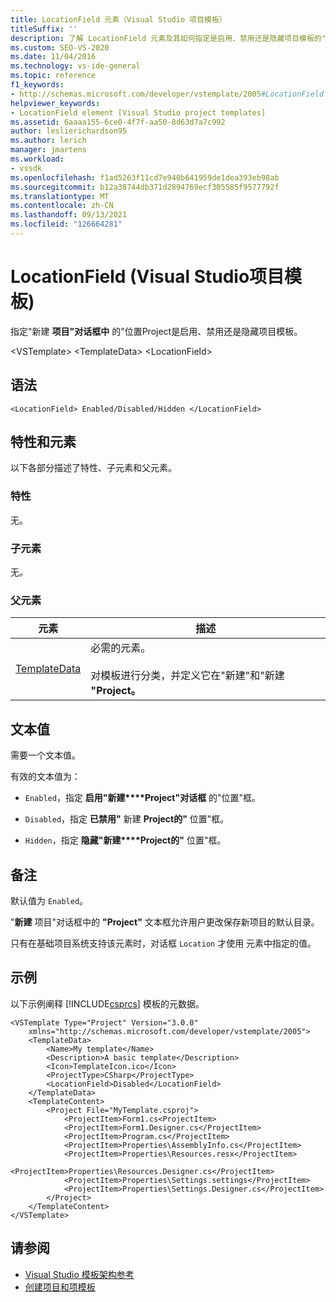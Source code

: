 ```yaml
---
title: LocationField 元素（Visual Studio 项目模板）
titleSuffix: ''
description: 了解 LocationField 元素及其如何指定是启用、禁用还是隐藏项目模板的"Project"对话框"位置"文本框。
ms.custom: SEO-VS-2020
ms.date: 11/04/2016
ms.technology: vs-ide-general
ms.topic: reference
f1_keywords:
- http://schemas.microsoft.com/developer/vstemplate/2005#LocationField
helpviewer_keywords:
- LocationField element [Visual Studio project templates]
ms.assetid: 6aaaa155-6ce0-4f7f-aa50-8d63d7a7c992
author: leslierichardson95
ms.author: lerich
manager: jmartens
ms.workload:
- vssdk
ms.openlocfilehash: f1ad5263f11cd7e940b641959de1dea393eb98ab
ms.sourcegitcommit: b12a38744db371d2894769ecf305585f9577792f
ms.translationtype: MT
ms.contentlocale: zh-CN
ms.lasthandoff: 09/13/2021
ms.locfileid: "126664281"
---
```

# <a name="locationfield-element-visual-studio-project-templates"></a>LocationField (Visual Studio项目模板) 
指定"新建 **项目"对话框中** 的"位置Project是启用、禁用还是隐藏项目模板。

 \<VSTemplate> \<TemplateData>
 \<LocationField>

## <a name="syntax"></a>语法

```
<LocationField> Enabled/Disabled/Hidden </LocationField>
```

## <a name="attributes-and-elements"></a>特性和元素
 以下各部分描述了特性、子元素和父元素。

### <a name="attributes"></a>特性
 无。

### <a name="child-elements"></a>子元素
 无。

### <a name="parent-elements"></a>父元素

|元素|描述|
|-------------|-----------------|
|[TemplateData](../extensibility/templatedata-element-visual-studio-templates.md)|必需的元素。<br /><br /> 对模板进行分类，并定义它在"新建"和"新建 **"Project。**|

## <a name="text-value"></a>文本值
 需要一个文本值。

 有效的文本值为：

- `Enabled`，指定 **启用"新建****Project"对话框** 的"位置"框。

- `Disabled`，指定 **已禁用"** 新建 **Project的"** 位置"框。

- `Hidden`，指定 **隐藏"新建****Project的"** 位置"框。

## <a name="remarks"></a>备注
 默认值为 `Enabled`。

 "**新建** 项目"对话框中的 **"Project"** 文本框允许用户更改保存新项目的默认目录。

 只有在基础项目系统支持该元素时，对话框 `Location` 才使用 元素中指定的值。

## <a name="example"></a>示例
 以下示例阐释 [!INCLUDE[csprcs](../data-tools/includes/csprcs_md.md)] 模板的元数据。

```
<VSTemplate Type="Project" Version="3.0.0"
    xmlns="http://schemas.microsoft.com/developer/vstemplate/2005">
    <TemplateData>
        <Name>My template</Name>
        <Description>A basic template</Description>
        <Icon>TemplateIcon.ico</Icon>
        <ProjectType>CSharp</ProjectType>
        <LocationField>Disabled</LocationField>
    </TemplateData>
    <TemplateContent>
        <Project File="MyTemplate.csproj">
            <ProjectItem>Form1.cs<ProjectItem>
            <ProjectItem>Form1.Designer.cs</ProjectItem>
            <ProjectItem>Program.cs</ProjectItem>
            <ProjectItem>Properties\AssemblyInfo.cs</ProjectItem>
            <ProjectItem>Properties\Resources.resx</ProjectItem>
            <ProjectItem>Properties\Resources.Designer.cs</ProjectItem>
            <ProjectItem>Properties\Settings.settings</ProjectItem>
            <ProjectItem>Properties\Settings.Designer.cs</ProjectItem>
        </Project>
    </TemplateContent>
</VSTemplate>
```

## <a name="see-also"></a>请参阅
- [Visual Studio 模板架构参考](../extensibility/visual-studio-template-schema-reference.md)
- [创建项目和项模板](../ide/creating-project-and-item-templates.md)
